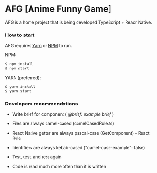 # AFG [Anime Funny Game]

AFG is a home project that is being developed TypeScript + Reacr Native.

### How to start

AFG requires [Yarn](https://yarnpkg.com/) or [NPM](https://www.npmjs.com/) to run.

NPM:
```sh
$ npm install
$ npm start
```

YARN (preferred):
```sh
$ yarn install
$ yarn start
```

### Developers recommendations
* Write brief for component ( *@brief: example brief* )

* Files are always camel-cased (camelCasedRule.ts)
* React Native getter are always pascal-case (GetComponent) - React Rule

* Identifiers are always kebab-cased ("camel-case-example": false)

* Test, test, and test again
* Code is read much more often than it is written
